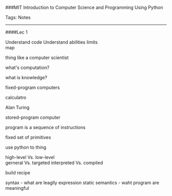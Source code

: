 ###MIT Introduction to Computer Science and Programming Using Python

Tags: Notes

---

####Lec 1

Understand code
Understand abilities limits  
map 



thing like a computer scientist  

what's computation?

what is knowledge?

fixed-program computers

calculatro

Alan Turing

stored-program computer

program is a sequence of instructions

fixed set of primitives

use python to thing

high-level Vs. low-level  
gerneral Vs. targeted
interpreted Vs. compiled


build recipe

syntax - what are leaglly expression
static semantics - waht program are meaningful







